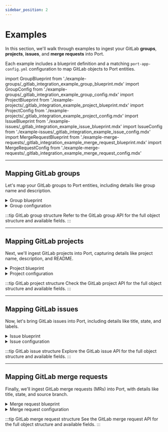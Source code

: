 ```yaml
---
sidebar_position: 2
---
```


# Examples

In this section, we'll walk through examples to ingest your GitLab **groups**, **projects**, **issues**, and **merge requests** into Port. 

Each example includes a blueprint definition and a matching `port-app-config.yml` configuration to map GitLab objects to Port entities.

import GroupBlueprint from './example-groups/_gitlab_integration_example_group_blueprint.mdx'
import GroupConfig from './example-groups/_gitlab_integration_example_group_config.mdx'
import ProjectBlueprint from './example-projects/_gitlab_integration_example_project_blueprint.mdx'
import ProjectConfig from './example-projects/_gitlab_integration_example_project_config.mdx'
import IssueBlueprint from './example-issues/_gitlab_integration_example_issue_blueprint.mdx'
import IssueConfig from './example-issues/_gitlab_integration_example_issue_config.mdx'
import MergeRequestBlueprint from './example-merge-requests/_gitlab_integration_example_merge_request_blueprint.mdx'
import MergeRequestConfig from './example-merge-requests/_gitlab_integration_example_merge_request_config.mdx'

---

## Mapping GitLab groups

Let's map your GitLab groups to Port entities, including details like group name and description.

<details>
<summary>Group blueprint</summary>
<GroupBlueprint />
</details>

<details>
<summary>Group configuration</summary>
<GroupConfig />
</details>

:::tip GitLab group structure
Refer to the GitLab group API for the full object structure and available fields.
:::

---

## Mapping GitLab projects

Next, we'll ingest GitLab projects into Port, capturing details like project name, description, and README.

<details>
<summary>Project blueprint</summary>
<ProjectBlueprint />
</details>

<details>
<summary>Project configuration</summary>
<ProjectConfig />
</details>

:::tip GitLab project structure
Check the GitLab project API for the full object structure and available fields.
:::

---

## Mapping GitLab issues

Now, let's bring GitLab issues into Port, including details like title, state, and labels.

<details>
<summary>Issue blueprint</summary>
<IssueBlueprint />
</details>

<details>
<summary>Issue configuration</summary>
<IssueConfig />
</details>

:::tip GitLab issue structure
Explore the GitLab issue API for the full object structure and available fields.
:::

---

## Mapping GitLab merge requests

Finally, we'll ingest GitLab merge requests (MRs) into Port, with details like title, state, and source branch.

<details>
<summary>Merge request blueprint</summary>
<MergeRequestBlueprint />
</details>

<details>
<summary>Merge request configuration</summary>
<MergeRequestConfig />
</details>

:::tip GitLab merge request structure
See the GitLab merge request API for the full object structure and available fields.
:::
